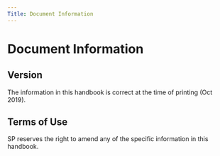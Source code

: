 ```yaml
---
Title: Document Information
---
```


# Document Information #

## Version ##

The information in this handbook is correct at the time of printing (Oct 2019). 

## Terms of Use ##

SP reserves the right to amend any of the specific information in this handbook. 
